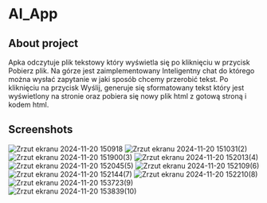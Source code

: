 # AI_App

## About project
Apka odczytuje plik tekstowy który wyświetla się po kliknięciu w przycisk Pobierz plik.
Na górze jest zaimplementowany Inteligentny chat do którego można wysłać zapytanie w jaki sposób chcemy przerobić tekst.
Po kliknięciu na przycisk Wyślij, generuje się sformatowany tekst który jest wyświetlony na stronie oraz pobiera się nowy plik html z gotową stroną i kodem html.


## Screenshots
![Zrzut ekranu 2024-11-20 150918](https://github.com/user-attachments/assets/3efe220a-c3d9-46ab-bfe0-c2493da87c5f)
![Zrzut ekranu 2024-11-20 151031(2)](https://github.com/user-attachments/assets/87a19b83-271d-4ecc-88b4-f644cc188cb8)
![Zrzut ekranu 2024-11-20 151900(3)](https://github.com/user-attachments/assets/54c9a5ec-b56d-4276-9208-82a752408eae)
![Zrzut ekranu 2024-11-20 152013(4)](https://github.com/user-attachments/assets/9f63fee3-4ff5-4f42-9848-1eed7689c69a)
![Zrzut ekranu 2024-11-20 152045(5)](https://github.com/user-attachments/assets/f4f46cb8-a5e6-4d72-a247-4b3205c92921)
![Zrzut ekranu 2024-11-20 152109(6)](https://github.com/user-attachments/assets/8d5f9ee2-acc2-4cd1-8eaa-b7e658948a3e)
![Zrzut ekranu 2024-11-20 152144(7)](https://github.com/user-attachments/assets/413a18be-9d5f-44bb-8831-3eb559751ee8)
![Zrzut ekranu 2024-11-20 152210(8)](https://github.com/user-attachments/assets/5099d3d5-c20b-4727-a61c-08bc20de61be)
![Zrzut ekranu 2024-11-20 153723(9)](https://github.com/user-attachments/assets/cc5518c8-6796-43ac-b09b-2e1b6bd00c7e)
![Zrzut ekranu 2024-11-20 153839(10)](https://github.com/user-attachments/assets/527bedbb-cee7-48ea-84a3-ba2df218fda1)






